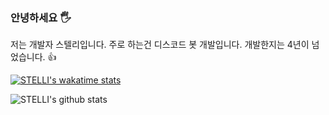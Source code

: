 ### 안녕하세요 🖐
저는 개발자 스텔리입니다.
주로 하는건 디스코드 봇 개발입니다. 개발한지는 4년이 넘었습니다. 👍

[![STELLI's wakatime stats](https://github-readme-stats.vercel.app/api/wakatime?username=stellidev)](https://github.com/anuraghazra/github-readme-stats)

![STELLI's github stats](https://github-readme-stats.vercel.app/api?username=stellidev&show_icons=true)
